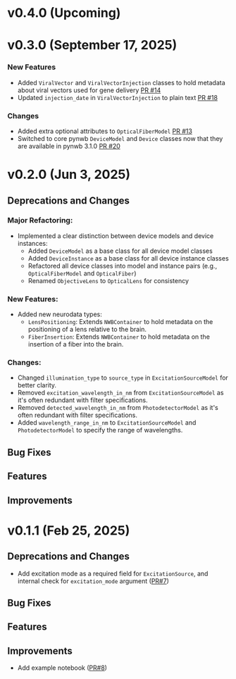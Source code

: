 # v0.4.0 (Upcoming)

# v0.3.0 (September 17, 2025)

### New Features
- Added `ViralVector` and `ViralVectorInjection` classes to hold metadata about viral vectors used for gene delivery [PR #14](https://github.com/catalystneuro/ndx-ophys-devices/pull/14)
- Updated `injection_date` in `ViralVectorInjection` to plain text [PR #18](https://github.com/catalystneuro/ndx-ophys-devices/pull/18)

### Changes
- Added extra optional attributes to `OpticalFiberModel` [PR #13](https://github.com/catalystneuro/ndx-ophys-devices/pull/13)
- Switched to core pynwb `DeviceModel` and `Device` classes now that they are available in pynwb 3.1.0 [PR #20](https://github.com/catalystneuro/ndx-ophys-devices/pull/20)

# v0.2.0 (Jun 3, 2025)

## Deprecations and Changes
### Major Refactoring:
- Implemented a clear distinction between device models and device instances:
  - Added ``DeviceModel`` as a base class for all device model classes
  - Added ``DeviceInstance`` as a base class for all device instance classes
  - Refactored all device classes into model and instance pairs (e.g., ``OpticalFiberModel`` and ``OpticalFiber``)
  - Renamed ``ObjectiveLens`` to ``OpticalLens`` for consistency

### New Features:
- Added new neurodata types:
  - ``LensPositioning``: Extends ``NWBContainer`` to hold metadata on the positioning of a lens relative to the brain.
  - ``FiberInsertion``: Extends ``NWBContainer`` to hold metadata on the insertion of a fiber into the brain.

### Changes:
- Changed ``illumination_type`` to ``source_type`` in ``ExcitationSourceModel`` for better clarity.
- Removed ``excitation_wavelength_in_nm`` from ``ExcitationSourceModel`` as it's often redundant with filter specifications.
- Removed ``detected_wavelength_in_nm`` from ``PhotodetectorModel`` as it's often redundant with filter specifications.
- Added ``wavelength_range_in_nm`` to ``ExcitationSourceModel`` and ``PhotodetectorModel`` to specify the range of wavelengths.

## Bug Fixes

## Features

## Improvements

# v0.1.1 (Feb 25, 2025)

## Deprecations and Changes
* Add excitation mode as a required field for `ExcitationSource`, and internal check for `excitation_mode` argument ([PR#7](https://github.com/catalystneuro/ndx-ophys-devices/pull/7))

## Bug Fixes

## Features

## Improvements
* Add example notebook ([PR#8](https://github.com/catalystneuro/ndx-ophys-devices/pull/8))
